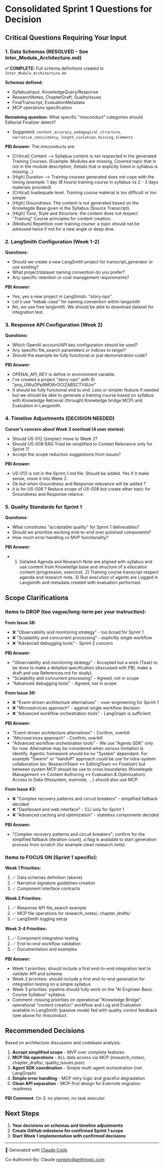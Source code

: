 # Consolidated Sprint 1 Questions for Decision

## Critical Questions Requiring Your Input

### 1. Data Schemas (RESOLVED - See Inter_Module_Architecture.md)

**✅ COMPLETE:** Full schema definitions created in `Inter_Module_Architecture.md`

**Schemas defined:**
- SyllabusInput, KnowledgeQuery/Response  
- ResearchNotes, ChapterDraft, QualityIssues
- FinalTranscript, EvaluationMetadata
- MCP operations specification

**Remaining question:** What specific "misconduct" categories should Editorial Finalizer detect?
- Suggested: `content_accuracy`, `pedagogical_structure`, `narrative_consistency`, `length_violation`, `missing_elements`

**PBI Answer:** The misconducts are:

- [Critical] Content --> Syllabus content is not respected in the generated Training Courses. (Example: Modules are missing, Covered topic that is not in the module description, Details that is explictly listed in syllabus is missing...) 
- [High] Duration --> Training courses generated does not cope with the timing (exemple: 1 day (8 hours) training course in syllabus vs 2 - 3 days materials provided)
- [Critical] Inadequate level. Training course material is too difficult or too simple.
- [High] Groundness: The content is not generated based on the Knowlegde Base given in the Syllabus (Source Transcript).
- [High] Tone, Style and Structure: the content does not respect "Training" Course principles for content creation.
- [Medium] Repetition over training course: a topic should not be adressed twice if not for a new angle or deep dive.

### 2. LangSmith Configuration (Week 1-2)

**Questions:**
- Should we create a new LangSmith project for transcript_generator or use existing?
- What project/dataset naming convention do you prefer?
- Any specific retention or cost management requirements?

**PBI Answer:** 
- Yes, yes a new project in LangSmish: "story-ops".
- Let's use "kebab-case" for naming convention within langsmith
- No, we use free langsmith. We should be able to download dataset for integration test.


### 3. Response API Configuration (Week 2)

**Questions:**
- Which OpenAI account/API key configuration should be used?
- Any specific file_search parameters or indices to target?
- Should the example be fully functional or just demonstration code?

**PBI Answer:** 
- OPENAI_API_KEY is define in environment variable.
- I've created a project "story-ops" with ID "proj_UWuOPp9MOKrOCtZABSCTY4Um"
- It should be fully functional end to end. Less or simpler feature if needed but we should be able to generate a training course based on syllabus with Knowledge Retrieval (throught Knowledge bridge MCP) and Evaluation in Langsmith.

### 4. Timeline Adjustments (DECISION NEEDED)

**Cursor's concern about Week 3 overload (4 user stories):**
- Should US-012 (simpler) move to Week 2?
- Should US-008 RAG Triad be simplified to Context Relevance only for Sprint 1?
- Accept the scope reduction suggestions from issues?

**PBI Answer:**
- US-012 is not in the Sprint_1.md file. Should be added. Yes if it make sense, move it into Week 2.
- Ok but when Groundness and Response relevance will be added ?
- it is for US-008 ? Reduce scope of US-008 but create other topic for Groundness and Response relance.

### 5. Quality Standards for Sprint 1

**Questions:**
- What constitutes "acceptable quality" for Sprint 1 deliverables? 
- Should we prioritize working end-to-end over polished components?
- How much error handling vs MVP functionality?

**PBI Answer:**
- 1) Detailed Agenda and Research Note are aligned with syllabus and use content from Knowledge base and structure of a education content (progression, exercice). 2) Training course transcript respect agenda and research note. 3) Run execution of agents are Logged in Langsmith and metadata created with evaluation performed.

## Scope Clarifications

### Items to DROP (too vague/long-term per your instruction):

**From Issue 38:**
- ❌ "Observability and monitoring strategy" - too broad for Sprint 1
- ❌ "Scalability and concurrent processing" - explicitly single workflow
- ❌ "Advanced debugging tools" - Sprint 2 concern

**PBI Answer:**
- "Observability and monitoring strategy" - Accepted but a work (Task) to be done to make a detailed specification (discussed with PBI, make a draft and use References.md for study).
- "Scalability and concurrent processing" - Agreed, not in scope
- "Advanced debugging tools" - Agreed, not in scope

**From Issue 39:**  
- ❌ "Event-driven architecture alternatives" - over-engineering for Sprint 1
- ❌ "Microservices approach" - against single workflow decision
- ❌ "Advanced workflow orchestration tools" - LangGraph is sufficient

**PBI Answer:**
- "Event-driven architecture alternatives" - Confirm, overkill
- "Microservices approach" - Confirm, overkill
- "Advanced workflow orchestration tools" - We use "Agents SDK" only for now. Alternative may be considered when serious limitation is identify. Agentic framework should be no "System" dependant. For example "Swarm" or "handoff" approach could be use for intra-system collaboration (ex: ResearchTeam <-> EditingTeam <-> Finalizer) but between system MCP should be use to cross boundaries (Knowlegde Management <-> Content Authoring <-> Evaluation & Optimization). Access to Data (filesystem, evernote, ...) should also use MCP.

**From Issue 43:**
- ❌ "Complex recovery patterns and circuit breakers" - simplified fallback decided
- ❌ "Dashboard and web interface" - CLI only for Sprint 1
- ❌ "Advanced caching and optimization" - stateless components decided

**PBI Answer:**
- "Complex recovery patterns and circuit breakers": confirm for the simplfied fallback (iteration count), a flag is available to start generation process from scratch (for example clean research note).

### Items to FOCUS ON (Sprint 1 specific):

**Week 1 Priorities:**
1. ✅ Data schemas definition (above)
2. ✅ Narrative signature guidelines creation
3. ✅ Component interface contracts

**Week 2 Priorities:**  
1. ✅ Response API file_search example
2. ✅ MCP file operations for research_notes/, chapter_drafts/
3. ✅ LangSmith logging setup

**Week 3-4 Priorities:**
1. ✅ Component integration testing
2. ✅ End-to-end workflow validation
3. ✅ Documentation and examples

**PBI Answer:**
- Week 1 priorities: should include a first end-to-end integration test to validate API and schema. 
- Week 2 priorities: should include a first end-to-end generation for integration testing on a simple syllabus
- Week 3 priorities: pipeline should fully work on the "AI Engineer Basic Course Syllabus" syllabus. 
- Comment: missing priorities on operational "Knowledge Bridge", operational "content creation" workflow and Log and Evaluation available in LangSmith (passive mode) fed with quality control feedback (see above for misconduct.

## Recommended Decisions

Based on architecture discussion and codebase analysis:

1. **Accept simplified scope** - MVP over complete features
2. **MCP file operations** - ALL data access via MCP (research_notes/, chapter_drafts/, quality_issues.json)
3. **Agent SDK coordination** - Simple multi-agent orchestration (not LangGraph)
4. **Simple error handling** - MCP retry logic and graceful degradation
5. **Clean API separation** - MCP-first design for Evernote migration readiness

**PBI Comment**:
On 3: no planner, no task executor

## Next Steps

1. **Your decisions on schemas and timeline adjustments**
2. **Create GitHub milestone for confirmed Sprint 1 scope**  
3. **Start Week 1 implementation with confirmed decisions**

---

🤖 Generated with [Claude Code](https://claude.ai/code)

Co-Authored-By: Claude <noreply@anthropic.com>